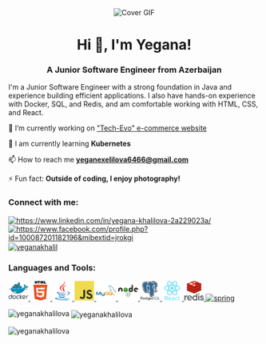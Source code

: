 <div align="center">
<img src="https://i.giphy.com/media/v1.Y2lkPTc5MGI3NjExa3JlY2dvcnE1MGNmbmp1NTJzampzNm05bGQ4amc0ZWU0ZjFrZm43NCZlcD12MV9pbnRlcm5hbF9naWZfYnlfaWQmY3Q9Zw/9PhdJO4CMfyfXDCnko/giphy.gif" alt="Cover GIF" width="500"/>
</div>
<h1 align="center">Hi 👋, I'm Yegana!</h1>
<h3 align="center">A Junior Software Engineer from Azerbaijan</h3>
 <p align="left">I'm a Junior Software Engineer with a strong foundation in Java and experience building efficient applications. I also have hands-on experience with Docker, SQL, and Redis, and am comfortable working with HTML, CSS, and React.</p>

 🔭 I’m currently working on ["Tech-Evo" e-commerce website](https://github.com/TechEvo-Web/TechEvoBackend)

 🌱 I am currently learning **Kubernetes**

 📫 How to reach me **yeganexelilova6466@gmail.com**

 ⚡ Fun fact: **Outside of coding, I enjoy photography!**

<h3 align="left">Connect with me:</h3>
<p align="left">
<a href="https://linkedin.com/in/https://www.linkedin.com/in/yegana-khalilova-2a229023a/" target="blank"><img align="center" src="https://raw.githubusercontent.com/rahuldkjain/github-profile-readme-generator/master/src/images/icons/Social/linked-in-alt.svg" alt="https://www.linkedin.com/in/yegana-khalilova-2a229023a/" height="30" width="40" /></a>
<a href="https://fb.com/https://www.facebook.com/profile.php?id=100087201182196&mibextid=jrokgi" target="blank"><img align="center" src="https://raw.githubusercontent.com/rahuldkjain/github-profile-readme-generator/master/src/images/icons/Social/facebook.svg" alt="https://www.facebook.com/profile.php?id=100087201182196&mibextid=jrokgi" height="30" width="40" /></a>
<a href="https://instagram.com/yeganakhalil" target="blank"><img align="center" src="https://raw.githubusercontent.com/rahuldkjain/github-profile-readme-generator/master/src/images/icons/Social/instagram.svg" alt="yeganakhalil" height="30" width="40" /></a>
</p>

<h3 align="left">Languages and Tools:</h3>
<p align="left"> <a href="https://www.docker.com/" target="_blank" rel="noreferrer"> <img src="https://raw.githubusercontent.com/devicons/devicon/master/icons/docker/docker-original-wordmark.svg" alt="docker" width="40" height="40"/> </a> <a href="https://www.w3.org/html/" target="_blank" rel="noreferrer"> <img src="https://raw.githubusercontent.com/devicons/devicon/master/icons/html5/html5-original-wordmark.svg" alt="html5" width="40" height="40"/> </a> <a href="https://www.java.com" target="_blank" rel="noreferrer"> <img src="https://raw.githubusercontent.com/devicons/devicon/master/icons/java/java-original.svg" alt="java" width="40" height="40"/> </a> <a href="https://developer.mozilla.org/en-US/docs/Web/JavaScript" target="_blank" rel="noreferrer"> <img src="https://raw.githubusercontent.com/devicons/devicon/master/icons/javascript/javascript-original.svg" alt="javascript" width="40" height="40"/> </a> <a href="https://www.mysql.com/" target="_blank" rel="noreferrer"> <img src="https://raw.githubusercontent.com/devicons/devicon/master/icons/mysql/mysql-original-wordmark.svg" alt="mysql" width="40" height="40"/> </a> <a href="https://nodejs.org" target="_blank" rel="noreferrer"> <img src="https://raw.githubusercontent.com/devicons/devicon/master/icons/nodejs/nodejs-original-wordmark.svg" alt="nodejs" width="40" height="40"/> </a> <a href="https://www.postgresql.org" target="_blank" rel="noreferrer"> <img src="https://raw.githubusercontent.com/devicons/devicon/master/icons/postgresql/postgresql-original-wordmark.svg" alt="postgresql" width="40" height="40"/> </a> <a href="https://reactjs.org/" target="_blank" rel="noreferrer"> <img src="https://raw.githubusercontent.com/devicons/devicon/master/icons/react/react-original-wordmark.svg" alt="react" width="40" height="40"/> </a> <a href="https://redis.io" target="_blank" rel="noreferrer"> <img src="https://raw.githubusercontent.com/devicons/devicon/master/icons/redis/redis-original-wordmark.svg" alt="redis" width="40" height="40"/> </a> <a href="https://spring.io/" target="_blank" rel="noreferrer"> <img src="https://www.vectorlogo.zone/logos/springio/springio-icon.svg" alt="spring" width="40" height="40"/> </a> </p>

<p><img align="left" src="https://github-readme-stats.vercel.app/api/top-langs?username=yeganakhalilova&show_icons=true&locale=en&layout=compact" alt="yeganakhalilova" /></p>

<p>&nbsp;<img align="center" src="https://github-readme-stats.vercel.app/api?username=yeganakhalilova&show_icons=true&locale=en" alt="yeganakhalilova" /></p>

<p><img align="center" src="https://github-readme-streak-stats.herokuapp.com/?user=yeganakhalilova&" alt="yeganakhalilova" /></p>

